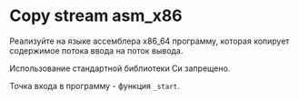 # Copy stream asm_x86

Реализуйте на языке ассемблера x86_64 программу, которая копирует содержимое потока ввода на поток вывода.

Использование стандартной библиотеки Си запрещено.

Точка входа в программу - функция `_start`.
